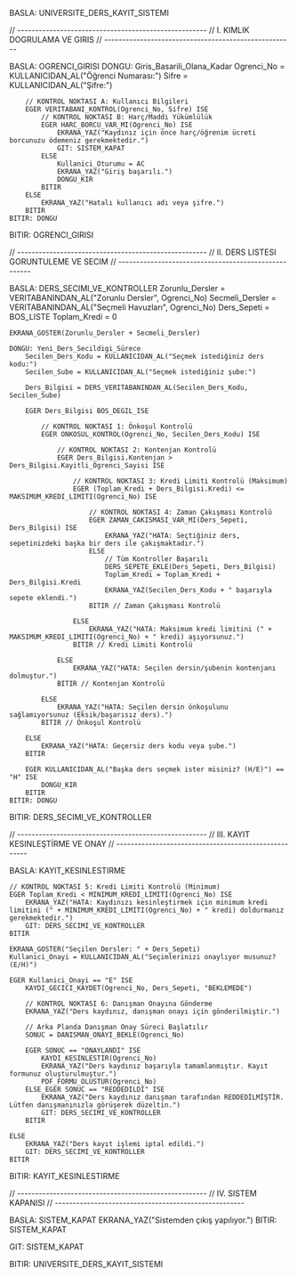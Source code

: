 BASLA: UNIVERSITE_DERS_KAYIT_SISTEMI

// -----------------------------------------------------
// I. KIMLIK DOGRULAMA VE GIRIS
// -----------------------------------------------------

BASLA: OGRENCI_GIRISI
    DONGU: Giris_Basarili_Olana_Kadar
        Ogrenci_No = KULLANICIDAN_AL("Öğrenci Numarası:")
        Sifre = KULLANICIDAN_AL("Şifre:")
        
        // KONTROL NOKTASI A: Kullanıcı Bilgileri
        EGER VERITABANI_KONTROL(Ogrenci_No, Sifre) ISE
            // KONTROL NOKTASI B: Harç/Maddi Yükümlülük
            EGER HARC_BORCU_VAR_MI(Ogrenci_No) ISE
                EKRANA_YAZ("Kaydınız için önce harç/öğrenim ücreti borcunuzu ödemeniz gerekmektedir.")
                GIT: SISTEM_KAPAT
            ELSE
                Kullanici_Oturumu = AC
                EKRANA_YAZ("Giriş başarılı.")
                DONGU_KIR
            BITIR
        ELSE
            EKRANA_YAZ("Hatalı kullanıcı adı veya şifre.")
        BITIR
    BITIR: DONGU
BITIR: OGRENCI_GIRISI

// -----------------------------------------------------
// II. DERS LISTESI GORUNTULEME VE SECIM
// -----------------------------------------------------

BASLA: DERS_SECIMI_VE_KONTROLLER
    Zorunlu_Dersler = VERITABANINDAN_AL("Zorunlu Dersler", Ogrenci_No)
    Secmeli_Dersler = VERITABANINDAN_AL("Seçmeli Havuzları", Ogrenci_No)
    Ders_Sepeti = BOS_LISTE
    Toplam_Kredi = 0
    
    EKRANA_GOSTER(Zorunlu_Dersler + Secmeli_Dersler)
    
    DONGU: Yeni_Ders_Secildigi_Sürece
        Secilen_Ders_Kodu = KULLANICIDAN_AL("Seçmek istediğiniz ders kodu:")
        Secilen_Sube = KULLANICIDAN_AL("Seçmek istediğiniz şube:")
        
        Ders_Bilgisi = DERS_VERITABANINDAN_AL(Secilen_Ders_Kodu, Secilen_Sube)
        
        EGER Ders_Bilgisi BOS_DEGIL_ISE
            
            // KONTROL NOKTASI 1: Önkoşul Kontrolü
            EGER ONKOSUL_KONTROL(Ogrenci_No, Secilen_Ders_Kodu) ISE
            
                // KONTROL NOKTASI 2: Kontenjan Kontrolü
                EGER Ders_Bilgisi.Kontenjan > Ders_Bilgisi.Kayitli_Ogrenci_Sayisi ISE
                
                    // KONTROL NOKTASI 3: Kredi Limiti Kontrolü (Maksimum)
                    EGER (Toplam_Kredi + Ders_Bilgisi.Kredi) <= MAKSIMUM_KREDI_LIMITI(Ogrenci_No) ISE
                        
                        // KONTROL NOKTASI 4: Zaman Çakışması Kontrolü
                        EGER ZAMAN_CAKISMASI_VAR_MI(Ders_Sepeti, Ders_Bilgisi) ISE
                            EKRANA_YAZ("HATA: Seçtiğiniz ders, sepetinizdeki başka bir ders ile çakışmaktadır.")
                        ELSE
                            // Tüm Kontroller Başarılı
                            DERS_SEPETE_EKLE(Ders_Sepeti, Ders_Bilgisi)
                            Toplam_Kredi = Toplam_Kredi + Ders_Bilgisi.Kredi
                            EKRANA_YAZ(Secilen_Ders_Kodu + " başarıyla sepete eklendi.")
                        BITIR // Zaman Çakışması Kontrolü
                        
                    ELSE
                        EKRANA_YAZ("HATA: Maksimum kredi limitini (" + MAKSIMUM_KREDI_LIMITI(Ogrenci_No) + " kredi) aşıyorsunuz.")
                    BITIR // Kredi Limiti Kontrolü
                    
                ELSE
                    EKRANA_YAZ("HATA: Seçilen dersin/şubenin kontenjanı dolmuştur.")
                BITIR // Kontenjan Kontrolü
                
            ELSE
                EKRANA_YAZ("HATA: Seçilen dersin önkoşulunu sağlamıyorsunuz (Eksik/başarısız ders).")
            BITIR // Önkoşul Kontrolü
            
        ELSE
            EKRANA_YAZ("HATA: Geçersiz ders kodu veya şube.")
        BITIR
        
        EGER KULLANICIDAN_AL("Başka ders seçmek ister misiniz? (H/E)") == "H" ISE
            DONGU_KIR
        BITIR
    BITIR: DONGU
BITIR: DERS_SECIMI_VE_KONTROLLER

// -----------------------------------------------------
// III. KAYIT KESINLEŞTİRME VE ONAY
// -----------------------------------------------------

BASLA: KAYIT_KESINLESTIRME
    
    // KONTROL NOKTASI 5: Kredi Limiti Kontrolü (Minimum)
    EGER Toplam_Kredi < MINIMUM_KREDI_LIMITI(Ogrenci_No) ISE
        EKRANA_YAZ("HATA: Kaydınızı kesinleştirmek için minimum kredi limitini (" + MINIMUM_KREDI_LIMITI(Ogrenci_No) + " kredi) doldurmanız gerekmektedir.")
        GIT: DERS_SECIMI_VE_KONTROLLER
    BITIR
    
    EKRANA_GOSTER("Seçilen Dersler: " + Ders_Sepeti)
    Kullanici_Onayi = KULLANICIDAN_AL("Seçimlerinizi onaylıyor musunuz? (E/H)")
    
    EGER Kullanici_Onayi == "E" ISE
        KAYDI_GECICI_KAYDET(Ogrenci_No, Ders_Sepeti, "BEKLEMEDE")
        
        // KONTROL NOKTASI 6: Danışman Onayına Gönderme
        EKRANA_YAZ("Ders kaydınız, danışman onayı için gönderilmiştir.")
        
        // Arka Planda Danışman Onay Süreci Başlatılır
        SONUC = DANISMAN_ONAYI_BEKLE(Ogrenci_No)
        
        EGER SONUC == "ONAYLANDI" ISE
            KAYDI_KESINLESTIR(Ogrenci_No)
            EKRANA_YAZ("Ders kaydınız başarıyla tamamlanmıştır. Kayıt formunuz oluşturulmuştur.")
            PDF_FORMU_OLUSTUR(Ogrenci_No)
        ELSE_EGER SONUC == "REDDEDILDI" ISE
            EKRANA_YAZ("Ders kaydınız danışman tarafından REDDEDİLMİŞTİR. Lütfen danışmanınızla görüşerek düzeltin.")
            GIT: DERS_SECIMI_VE_KONTROLLER
        BITIR
        
    ELSE
        EKRANA_YAZ("Ders kayıt işlemi iptal edildi.")
        GIT: DERS_SECIMI_VE_KONTROLLER
    BITIR
BITIR: KAYIT_KESINLESTIRME

// -----------------------------------------------------
// IV. SISTEM KAPANISI
// -----------------------------------------------------

BASLA: SISTEM_KAPAT
    EKRANA_YAZ("Sistemden çıkış yapılıyor.")
BITIR: SISTEM_KAPAT

GIT: SISTEM_KAPAT

BITIR: UNIVERSITE_DERS_KAYIT_SISTEMI
